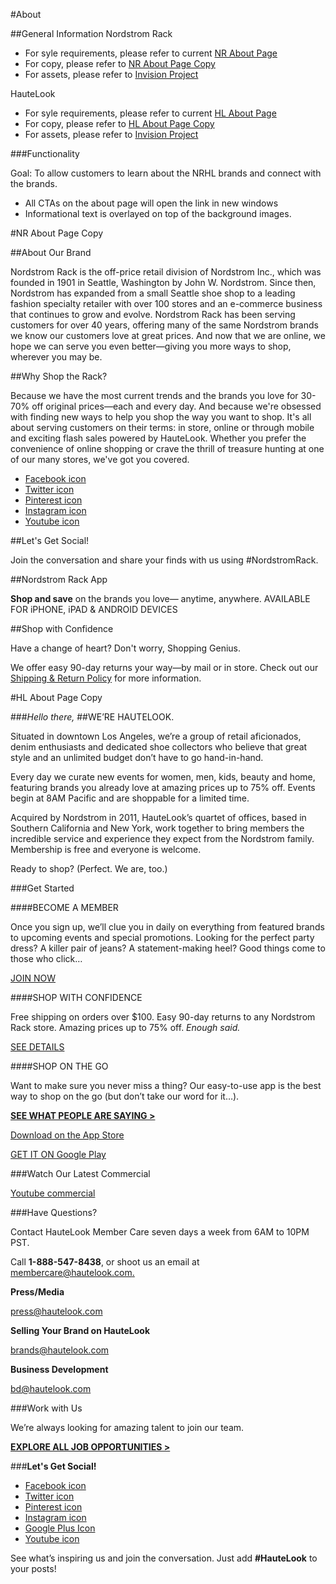 #About

##General Information
Nordstrom Rack
* For syle requirements, please refer to current [NR About Page](https://www.nordstromrack.com/about)
* For copy, please refer to [NR About Page Copy](#nr-about-page-copy)
* For assets, please refer to [Invision Project]()

HauteLook
* For syle requirements, please refer to current [HL About Page](https://www.hautelook.com/about)
* For copy, please refer to [HL About Page Copy](#hl-about-page-copy)
* For assets, please refer to [Invision Project]()

###Functionality

Goal: To allow customers to learn about the NRHL brands and connect with the brands.

* All CTAs on the about page will open the link in new windows
* Informational text is overlayed on top of the background images.

#NR About Page Copy

##About Our Brand

Nordstrom Rack is the off-price retail division of Nordstrom Inc., which was founded in 1901 in Seattle, Washington by John W. Nordstrom. Since then, Nordstrom has expanded from a small Seattle shoe shop to a leading fashion specialty retailer with over 100 stores and an e-commerce business that continues to grow and evolve. Nordstrom Rack has been serving customers for over 40 years, offering many of the same Nordstrom brands we know our customers love at great prices. And now that we are online, we hope we can serve you even better—giving you more ways to shop, wherever you may be.

##Why Shop the Rack?

Because we have the most current trends and the brands you love for 30-70% off original prices—each and every day. And because we're obsessed with finding new ways to help you shop the way you want to shop. It's all about serving customers on their terms: in store, online or through mobile and exciting flash sales powered by HauteLook. Whether you prefer the convenience of online shopping or crave the thrill of treasure hunting at one of our many stores, we've got you covered.

 * [Facebook icon](https://www.facebook.com/NordstromRack)
 * [Twitter icon](https://twitter.com/nordstromrack)
 * [Pinterest icon](https://www.pinterest.com/nordstromrack/)
 * [Instagram icon](https://www.instagram.com/nordstromrack/)
 * [Youtube icon](https://www.youtube.com/user/TheNordstromRack)

##Let's Get Social!

Join the conversation and share your finds with us using #NordstromRack.

##Nordstrom Rack App

**Shop and save** on the brands you love— anytime, anywhere.
AVAILABLE FOR iPHONE, iPAD & ANDROID DEVICES

##Shop with Confidence

Have a change of heart? Don't worry, Shopping Genius.

We offer easy 90-day returns your way—by mail or
in store. Check out our [Shipping & Return Policy](https://www.nordstromrack.com/ship-return-policy) for more information.

#HL About Page Copy

###*Hello there,*
##WE’RE HAUTELOOK.

Situated in downtown Los Angeles, we’re a group of retail aficionados, denim enthusiasts and dedicated shoe collectors who believe that great style and an unlimited budget don’t have to go hand-in-hand.

Every day we curate new events for women, men, kids, beauty and home, featuring brands you already love at amazing prices up to 75% off. Events begin at 8AM Pacific and are shoppable for a limited time.

Acquired by Nordstrom in 2011, HauteLook’s quartet of offices, based in Southern California and New York, work together to bring members the incredible service and experience they expect from the Nordstrom family. Membership is free and everyone is welcome.

Ready to shop? (Perfect. We are, too.)

###Get Started

####BECOME A MEMBER

Once you sign up, we’ll clue you in daily on everything from featured brands to upcoming events and special promotions. Looking for the perfect party dress? A killer pair of jeans? A statement-making heel? Good things come to those who click…

[JOIN NOW](https://www.hautelook.com/register)

####SHOP WITH CONFIDENCE

Free shipping on orders over $100. Easy
90-day returns to any Nordstrom Rack store. Amazing prices up to 75% off. *Enough said.*

[SEE DETAILS](https://www.hautelook.com/ship-return-policy)

####SHOP ON THE GO

Want to make sure you never miss a thing? Our easy-to-use app is the best way to shop on the go (but don’t take our word for it…).

**[SEE WHAT PEOPLE ARE SAYING >](https://itunes.apple.com/app/apple-store/id390783984?ls=1&mt=8)**

[Download on the App Store](https://itunes.apple.com/app/apple-store/id390783984?ls=1&mt=8)

[GET IT ON Google Play](https://play.google.com/store/apps/details?id=com.hautelook.mcom)

###Watch Our Latest Commercial

[Youtube commercial](https://www.youtube.com/watch?v=oeA7qEOEIhw)

###Have Questions?

Contact HauteLook Member Care seven days a week from 6AM to 10PM PST.

Call **1-888-547-8438**, or shoot us an email at [membercare@hautelook.com.](mailto:membercare@hautelook.com)

**Press/Media**

[press@hautelook.com](mailto:press@hautelook.com)

**Selling Your Brand on HauteLook**

[brands@hautelook.com](mailto:brands@hautelook.com)

**Business Development**

[bd@hautelook.com](mailto:bd@hautelook.com)

###Work with Us

We’re always looking for amazing talent to join our team.

**[EXPLORE ALL JOB OPPORTUNITIES >](http://about.nordstrom.com/careers/#/headquarters-careers/hautelook)**

###**Let's Get Social!**
* [Facebook icon](https://www.facebook.com/hautelook)
* [Twitter icon](https://twitter.com/HauteLook)
* [Pinterest icon](https://www.pinterest.com/hautelook/)
* [Instagram icon](https://www.instagram.com/hautelook/)
* [Google Plus Icon](https://plus.google.com/+hautelook)
* [Youtube icon](https://www.youtube.com/user/HauteLook)

See what’s inspiring us and join the conversation. Just add **#HauteLook** to your posts!
